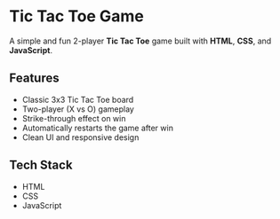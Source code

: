 # Tic Tac Toe Game

A simple and fun 2-player **Tic Tac Toe** game built with **HTML**, **CSS**, and **JavaScript**.

## Features
- Classic 3x3 Tic Tac Toe board
- Two-player (X vs O) gameplay
- Strike-through effect on win
- Automatically restarts the game after win
- Clean UI and responsive design

## Tech Stack
- HTML
- CSS
- JavaScript
